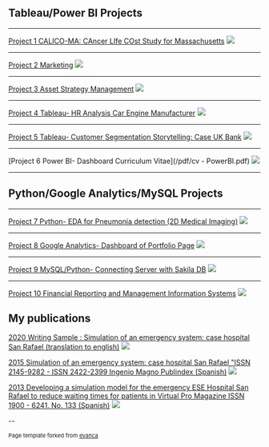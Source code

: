 ## Tableau/Power BI Projects

---


[Project 1 CALICO-MA: CAncer LIfe COst Study for Massachusetts](https://public.tableau.com/app/profile/monica.espitia/viz/CALICO_Massachusetts/Dashboard1)
<img src="images/ACD8A297-C728-4E5E-9FC8-4613AF06ACCD_1_105_c.jpeg?raw=true"/>

---


[Project 2 Marketing](https://public.tableau.com/app/profile/monica.espitia/viz/CALICO_Massachusetts/Dashboard1)
<img src="images/001_Project1_HR_Analysis_Car_Engine_Manufacturer.PNG?raw=true"/>

---


[Project 3 Asset Strategy Management](https://public.tableau.com/app/profile/monica.espitia/viz/CALICO_Massachusetts/Dashboard1)
<img src="images/A6CF292A-8803-4B6F-920A-FB41B413DF22.jpeg?raw=true"/>

---


[Project 4 Tableau- HR Analysis Car Engine Manufacturer](https://public.tableau.com/app/profile/monica.espitia/viz/HRAnalysisCarManufacturer/Sources)
<img src="images/001_Project1_HR_Analysis_Car_Engine_Manufacturer.PNG?raw=true"/>

---


[Project 5 Tableau- Customer Segmentation Storytelling: Case UK Bank](https://public.tableau.com/app/profile/monica.espitia/viz/CustomerSegmentationcaseUKBank/Story1)
<img src="images/UK Bank.PNG?raw=true"/>


---

[Project 6 Power BI- Dashboard Curriculum Vitae](/pdf/cv - PowerBI.pdf)
<img src="images/cv-PowerBI.PNG?raw=true"/>

---


## Python/Google Analytics/MySQL Projects


---

[Project 7 Python- EDA for Pneumonia detection (2D Medical Imaging)](https://github.com/moanesga/moanesga.github.io/blob/master/EDA_for_pneumonia_identification.md)
<img src="images/EDA for Pneumonia.PNG?raw=true"/>

---

[Project 8 Google Analytics- Dashboard of Portfolio Page](https://github.com/moanesga/moanesga.github.io/blob/master/Google_Analytics_Dashboard_Portfolio.md)
<img src="images/Google_Analytics_Portafolio_page.PNG?raw=true"/>


---

[Project 9 MySQL/Python- Connecting Server with Sakila DB](https://github.com/moanesga/moanesga.github.io/blob/master/Connecting%20MySQL%20Server%20with%20Python%20%20(Sakila%20DB).md)
<img src="images/003_Project3_photo.PNG?raw=true"/>

---

[Project 10 Financial Reporting and Management Information Systems](/pdf/Hereford_Week_Report_48.pdf)
<img src="images/002_Project2_Flexible_Budget_Based_Variance_Analysis.PNG?raw=true"/>



## My publications


[2020 Writing Sample : Simulation of an emergency system: case hospital San Rafael (translation to english)](/pdf/006_Monica_Espitia_Writing_sample_translation_to_english.pdf)
<img src="images/Writing_sample.PNG?raw=true"/>


[2015 Simulation of an emergency system: case hospital San Rafael "ISSN 2145-9282 - ISSN 2422-2399 Ingenio Magno Publindex (Spanish)](http://revistas.ustatunja.edu.co/index.php/ingeniomagno/article/view/1028)
<img src="images/Simulacion.PNG?raw=true"/>


[2013 Developing a simulation model for the emergency ESE Hospital San Rafael to reduce waiting times for patients in Virtual Pro Magazine ISSN 1900 - 6241. No. 133 (Spanish)](https://www.virtualpro.co/biblioteca/formulacion-de-un-modelo-de-simulacion-del-sistema-de-emergencias-de-la-e-s-e-hospital-san-rafael-para-reducir-tiempos-de-espera-de-pacientes)
<img src="images/Simulacion_01.PNG?raw=true"/>



--
<p style="font-size:11px">Page template forked from <a href="https://github.com/evanca/quick-portfolio">evanca</a></p>
<!-- Remove above link if you don't want to attibute -->
